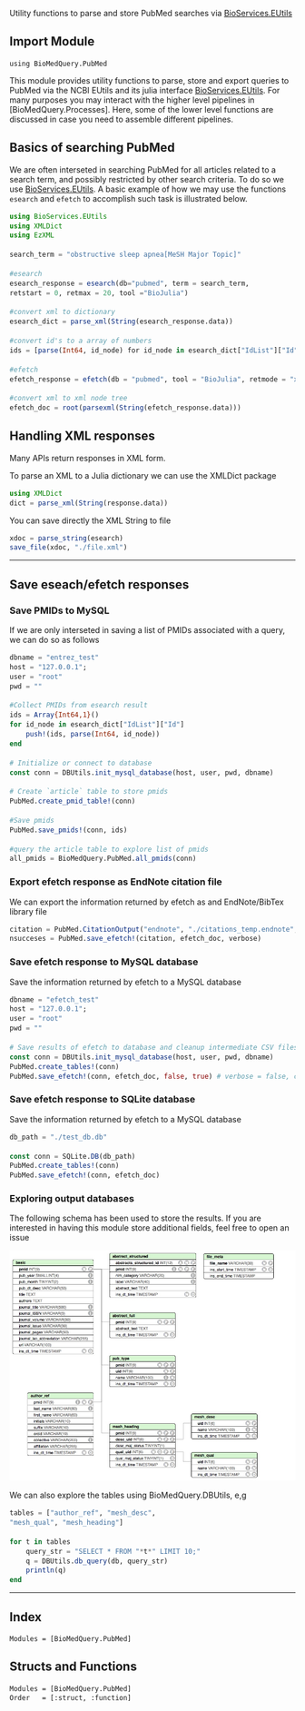 Utility functions to parse and store PubMed searches via [BioServices.EUtils](http://biojulia.net/BioServices.jl/latest/man/eutils)

## Import Module

```
using BioMedQuery.PubMed
```

This module provides utility functions to parse, store and export queries to PubMed via the NCBI EUtils and its julia interface [BioServices.EUtils](http://biojulia.net/BioServices.jl/latest/man/eutils). For many purposes you may interact with the higher level pipelines in [BioMedQuery.Processes]. Here, some of the lower level functions are discussed in case you need to assemble different pipelines.


## Basics of searching PubMed

We are often interseted in searching PubMed for all articles related to a search term, and possibly restricted by other search criteria. To do so we use [BioServices.EUtils](http://biojulia.net/BioServices.jl/latest/man/eutils). A basic example of how we may use the functions `esearch` and `efetch` to accomplish such task is illustrated below.

```julia
using BioServices.EUtils
using XMLDict
using EzXML

search_term = "obstructive sleep apnea[MeSH Major Topic]"

#esearch
esearch_response = esearch(db="pubmed", term = search_term,
retstart = 0, retmax = 20, tool ="BioJulia")

#convert xml to dictionary
esearch_dict = parse_xml(String(esearch_response.data))

#convert id's to a array of numbers
ids = [parse(Int64, id_node) for id_node in esearch_dict["IdList"]["Id"]]

#efetch
efetch_response = efetch(db = "pubmed", tool = "BioJulia", retmode = "xml", rettype = "null", id = ids)

#convert xml to xml node tree
efetch_doc = root(parsexml(String(efetch_response.data)))
```


## Handling XML responses

Many APIs return responses in XML form.

To parse an XML to a Julia dictionary we can use the XMLDict package

```julia
using XMLDict
dict = parse_xml(String(response.data))  
```

You can save directly the XML String to file

```julia
xdoc = parse_string(esearch)
save_file(xdoc, "./file.xml")
```
---

## Save eseach/efetch responses

### Save PMIDs to MySQL

If we are only interseted in saving a list of PMIDs associated with a query, we can do so as follows

```julia        
dbname = "entrez_test"
host = "127.0.0.1";
user = "root"
pwd = ""

#Collect PMIDs from esearch result
ids = Array{Int64,1}()
for id_node in esearch_dict["IdList"]["Id"]
    push!(ids, parse(Int64, id_node))
end

# Initialize or connect to database
const conn = DBUtils.init_mysql_database(host, user, pwd, dbname)

# Create `article` table to store pmids
PubMed.create_pmid_table!(conn)

#Save pmids
PubMed.save_pmids!(conn, ids)

#query the article table to explore list of pmids
all_pmids = BioMedQuery.PubMed.all_pmids(conn)
```


### Export efetch response as EndNote citation file

We can export the information returned by efetch as and EndNote/BibTex library file

```julia
citation = PubMed.CitationOutput("endnote", "./citations_temp.endnote", true)
nsucceses = PubMed.save_efetch!(citation, efetch_doc, verbose)
```

### Save efetch response to MySQL database

Save the information returned by efetch to a MySQL database

```julia
dbname = "efetch_test"
host = "127.0.0.1";
user = "root"
pwd = ""

# Save results of efetch to database and cleanup intermediate CSV files
const conn = DBUtils.init_mysql_database(host, user, pwd, dbname)
PubMed.create_tables!(conn)
PubMed.save_efetch!(conn, efetch_doc, false, true) # verbose = false, cleanup = true
```

### Save efetch response to SQLite database

Save the information returned by efetch to a MySQL database

 ```julia
db_path = "./test_db.db"

const conn = SQLite.DB(db_path)
PubMed.create_tables!(conn)
PubMed.save_efetch!(conn, efetch_doc)
```

### Exploring output databases

The following schema has been used to store the results. If you are interested in having this module store additional fields, feel free to open an issue		

![alt](images/pubmed_schema.jpg)

We can also explore the tables using BioMedQuery.DBUtils, e,g

```julia
tables = ["author_ref", "mesh_desc",
"mesh_qual", "mesh_heading"]

for t in tables
    query_str = "SELECT * FROM "*t*" LIMIT 10;"
    q = DBUtils.db_query(db, query_str)
    println(q)
end
```

---
## Index

```@index
Modules = [BioMedQuery.PubMed]
```

## Structs and Functions

```@autodocs
Modules = [BioMedQuery.PubMed]
Order   = [:struct, :function]
```
